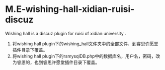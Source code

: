 # M.E-wishing-hall-xidian-ruisi-discuz
Wishing hall is a discuz plugin for ruisi of xidian university .

1. 将wishing hall plugin下的wishing_hall文件夹中的全部文件，到睿思许愿堂插件目录下覆盖。
2. 将wishing hall plugin下的rsmysqlDB.php中的数据库名，用户名，密码，改为睿思的，也到睿思许愿堂插件目录下覆盖。

